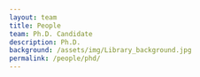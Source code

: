 ```yaml
---
layout: team
title: People
team: Ph.D. Candidate
description: Ph.D.
background: /assets/img/Library_background.jpg
permalink: /people/phd/
---
```


